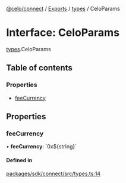 [@celo/connect](../README.md) / [Exports](../modules.md) / [types](../modules/types.md) / CeloParams

# Interface: CeloParams

[types](../modules/types.md).CeloParams

## Table of contents

### Properties

- [feeCurrency](types.CeloParams.md#feecurrency)

## Properties

### feeCurrency

• **feeCurrency**: \`0x$\{string}\`

#### Defined in

[packages/sdk/connect/src/types.ts:14](https://github.com/celo-org/developer-tooling/blob/master/packages/sdk/connect/src/types.ts#L14)
